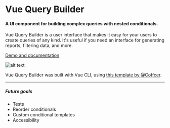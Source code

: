 Vue Query Builder
======


#### A UI component for building complex queries with nested conditionals.

Vue Query Builder is a user interface that makes it easy for your users to create queries of any kind. It's useful if you need an interface for generating reports, filtering data, and more.


[Demo and documentation](https://dabernathy89.github.io/vue-query-builder/)

![alt text](https://raw.githubusercontent.com/dabernathy89/vue-query-builder/master/docs/assets/demo-screenshot.png "Demo screenshot")

Vue Query Builder was built with Vue CLI, using [this template by @Coffcer](https://github.com/Coffcer/component).

---


##### Future goals
- Tests
- Reorder conditionals
- Custom conditional templates
- Accessibility
